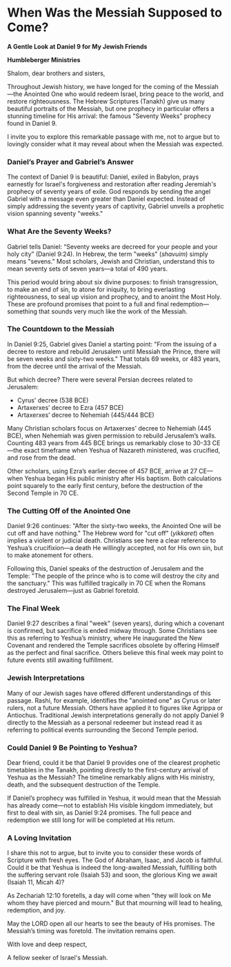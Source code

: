 # When Was the Messiah Supposed to Come?

**A Gentle Look at Daniel 9 for My Jewish Friends**

**Humbleberger Ministries**

Shalom, dear brothers and sisters,

Throughout Jewish history, we have longed for the coming of the Messiah—the Anointed One who would redeem Israel, bring peace to the world, and restore righteousness. The Hebrew Scriptures (Tanakh) give us many beautiful portraits of the Messiah, but one prophecy in particular offers a stunning timeline for His arrival: the famous "Seventy Weeks" prophecy found in Daniel 9.

I invite you to explore this remarkable passage with me, not to argue but to lovingly consider what it may reveal about when the Messiah was expected.

### Daniel’s Prayer and Gabriel’s Answer

The context of Daniel 9 is beautiful: Daniel, exiled in Babylon, prays earnestly for Israel's forgiveness and restoration after reading Jeremiah's prophecy of seventy years of exile. God responds by sending the angel Gabriel with a message even greater than Daniel expected. Instead of simply addressing the seventy years of captivity, Gabriel unveils a prophetic vision spanning seventy "weeks."

### What Are the Seventy Weeks?

Gabriel tells Daniel: “Seventy weeks are decreed for your people and your holy city” (Daniel 9:24). In Hebrew, the term "weeks" (*shavuim*) simply means "sevens." Most scholars, Jewish and Christian, understand this to mean seventy sets of seven years—a total of 490 years.

This period would bring about six divine purposes: to finish transgression, to make an end of sin, to atone for iniquity, to bring everlasting righteousness, to seal up vision and prophecy, and to anoint the Most Holy. These are profound promises that point to a full and final redemption—something that sounds very much like the work of the Messiah.

### The Countdown to the Messiah

In Daniel 9:25, Gabriel gives Daniel a starting point: "From the issuing of a decree to restore and rebuild Jerusalem until Messiah the Prince, there will be seven weeks and sixty-two weeks." That totals 69 weeks, or 483 years, from the decree until the arrival of the Messiah.

But which decree? There were several Persian decrees related to Jerusalem:

* Cyrus' decree (538 BCE)
* Artaxerxes’ decree to Ezra (457 BCE)
* Artaxerxes’ decree to Nehemiah (445/444 BCE)

Many Christian scholars focus on Artaxerxes' decree to Nehemiah (445 BCE), when Nehemiah was given permission to rebuild Jerusalem’s walls. Counting 483 years from 445 BCE brings us remarkably close to 30-33 CE—the exact timeframe when Yeshua of Nazareth ministered, was crucified, and rose from the dead.

Other scholars, using Ezra’s earlier decree of 457 BCE, arrive at 27 CE—when Yeshua began His public ministry after His baptism. Both calculations point squarely to the early first century, before the destruction of the Second Temple in 70 CE.

### The Cutting Off of the Anointed One

Daniel 9:26 continues: "After the sixty-two weeks, the Anointed One will be cut off and have nothing." The Hebrew word for "cut off" (*yikkaret*) often implies a violent or judicial death. Christians see here a clear reference to Yeshua’s crucifixion—a death He willingly accepted, not for His own sin, but to make atonement for others.

Following this, Daniel speaks of the destruction of Jerusalem and the Temple: "The people of the prince who is to come will destroy the city and the sanctuary." This was fulfilled tragically in 70 CE when the Romans destroyed Jerusalem—just as Gabriel foretold.

### The Final Week

Daniel 9:27 describes a final "week" (seven years), during which a covenant is confirmed, but sacrifice is ended midway through. Some Christians see this as referring to Yeshua’s ministry, where He inaugurated the New Covenant and rendered the Temple sacrifices obsolete by offering Himself as the perfect and final sacrifice. Others believe this final week may point to future events still awaiting fulfillment.

### Jewish Interpretations

Many of our Jewish sages have offered different understandings of this passage. Rashi, for example, identifies the "anointed one" as Cyrus or later rulers, not a future Messiah. Others have applied it to figures like Agrippa or Antiochus. Traditional Jewish interpretations generally do not apply Daniel 9 directly to the Messiah as a personal redeemer but instead read it as referring to political events surrounding the Second Temple period.

### Could Daniel 9 Be Pointing to Yeshua?

Dear friend, could it be that Daniel 9 provides one of the clearest prophetic timetables in the Tanakh, pointing directly to the first-century arrival of Yeshua as the Messiah? The timeline remarkably aligns with His ministry, death, and the subsequent destruction of the Temple.

If Daniel’s prophecy was fulfilled in Yeshua, it would mean that the Messiah has already come—not to establish His visible kingdom immediately, but first to deal with sin, as Daniel 9:24 promises. The full peace and redemption we still long for will be completed at His return.

### A Loving Invitation

I share this not to argue, but to invite you to consider these words of Scripture with fresh eyes. The God of Abraham, Isaac, and Jacob is faithful. Could it be that Yeshua is indeed the long-awaited Messiah, fulfilling both the suffering servant role (Isaiah 53) and soon, the glorious King we await (Isaiah 11, Micah 4)?

As Zechariah 12:10 foretells, a day will come when "they will look on Me whom they have pierced and mourn." But that mourning will lead to healing, redemption, and joy.

May the LORD open all our hearts to see the beauty of His promises. The Messiah’s timing was foretold. The invitation remains open.

With love and deep respect,

A fellow seeker of Israel's Messiah.

